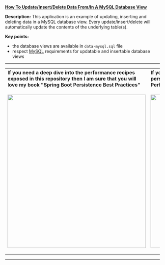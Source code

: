 **[How To Update/Insert/Delete Data From/In A MySQL Database View](https://github.com/AnghelLeonard/Hibernate-SpringBoot/tree/master/HibernateSpringBootDatabaseViewUpdateInsertDelete)**

**Description:** This application is an example of updating, inserting and deleting data in a MySQL database view. Every update/insert/delete will automatically update the contents of the underlying table(s).

**Key points:**
- the database views are available in `data-mysql.sql` file
- respect [MySQL](https://dev.mysql.com/doc/refman/8.0/en/view-updatability.html) requirements for updatable and insertable database views
     
-----------------------------------------------------------------------------------------------------------------------    
<table>
     <tr><td><b>If you need a deep dive into the performance recipes exposed in this repository then I am sure that you will love my book "Spring Boot Persistence Best Practices"</b></td><td><b>If you need a hand of tips and illustrations of 100+ Java persistence performance issues then "Java Persistence Performance Illustrated Guide" is for you.</b></td></tr>
     <tr><td>
<a href="https://www.apress.com/us/book/9781484256251"><p align="left"><img src="https://github.com/AnghelLeonard/Hibernate-SpringBoot/blob/master/Spring%20Boot%20Persistence%20Best%20Practices.jpg" height="500" width="450"/></p></a>
</td><td>
<a href="https://leanpub.com/java-persistence-performance-illustrated-guide"><p align="right"><img src="https://github.com/AnghelLeonard/Hibernate-SpringBoot/blob/master/Java%20Persistence%20Performance%20Illustrated%20Guide.jpg" height="500" width="450"/></p></a>
</td></tr></table>

-----------------------------------------------------------------------------------------------------------------------    

